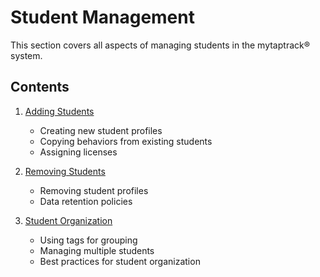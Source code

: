 # Student Management

This section covers all aspects of managing students in the mytaptrack® system.

## Contents

1. [Adding Students](adding-students.md)
   - Creating new student profiles
   - Copying behaviors from existing students
   - Assigning licenses

2. [Removing Students](removing-students.md)
   - Removing student profiles
   - Data retention policies

3. [Student Organization](organization.md)
   - Using tags for grouping
   - Managing multiple students
   - Best practices for student organization